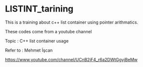 # LISTINT_tarining

This is a training about c++ list container using pointer arithmatics. 

These codes come from a youtube channel  

Topic : C++ list container usage  

Refer to : Mehmet İşcan  

https://www.youtube.com/channel/UCnB2jF4_r6a2DWtGgyjBeMw
